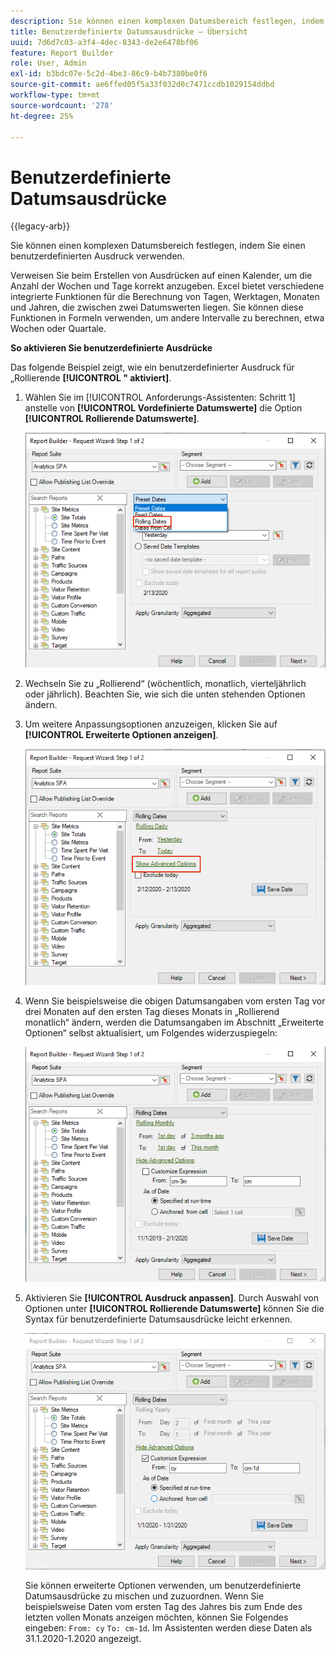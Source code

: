 ```yaml
---
description: Sie können einen komplexen Datumsbereich festlegen, indem Sie einen benutzerdefinierten Ausdruck verwenden.
title: Benutzerdefinierte Datumsausdrücke – Übersicht
uuid: 7d6d7c03-a3f4-4dec-8343-de2e6478bf06
feature: Report Builder
role: User, Admin
exl-id: b3bdc07e-5c2d-4be3-86c9-b4b7380be0f6
source-git-commit: ae6ffed05f5a33f032d0c7471ccdb1029154ddbd
workflow-type: tm+mt
source-wordcount: '278'
ht-degree: 25%

---
```


# Benutzerdefinierte Datumsausdrücke

{{legacy-arb}}

Sie können einen komplexen Datumsbereich festlegen, indem Sie einen benutzerdefinierten Ausdruck verwenden.

Verweisen Sie beim Erstellen von Ausdrücken auf einen Kalender, um die Anzahl der Wochen und Tage korrekt anzugeben. Excel bietet verschiedene integrierte Funktionen für die Berechnung von Tagen, Werktagen, Monaten und Jahren, die zwischen zwei Datumswerten liegen. Sie können diese Funktionen in Formeln verwenden, um andere Intervalle zu berechnen, etwa Wochen oder Quartale.

**So aktivieren Sie benutzerdefinierte Ausdrücke**

Das folgende Beispiel zeigt, wie ein benutzerdefinierter Ausdruck für „Rollierende **[!UICONTROL &quot; aktiviert]**.

1. Wählen Sie im [!UICONTROL Anforderungs-Assistenten: Schritt 1] anstelle von **[!UICONTROL Vordefinierte Datumswerte]** die Option **[!UICONTROL Rollierende Datumswerte]**.

   ![Screenshot mit ausgewählten rollierenden Datumsangaben.](assets/rolldates1.png)

1. Wechseln Sie zu „Rollierend“ (wöchentlich, monatlich, vierteljährlich oder jährlich). Beachten Sie, wie sich die unten stehenden Optionen ändern.
1. Um weitere Anpassungsoptionen anzuzeigen, klicken Sie auf **[!UICONTROL Erweiterte Optionen anzeigen]**.

   ![Screenshot mit hervorgehobenen Optionen für „Erweiterte Optionen anzeigen“.](assets/rolldates2.png)

1. Wenn Sie beispielsweise die obigen Datumsangaben vom ersten Tag vor drei Monaten auf den ersten Tag dieses Monats in „Rollierend monatlich“ ändern, werden die Datumsangaben im Abschnitt „Erweiterte Optionen“ selbst aktualisiert, um Folgendes widerzuspiegeln:

   ![Screenshot mit den rollierenden Datumsangaben vom ersten Tag vor drei Monaten bis zum ersten Tag dieses Monats.](assets/rolldatesfor3.png)

1. Aktivieren Sie **[!UICONTROL Ausdruck anpassen]**. Durch Auswahl von Optionen unter **[!UICONTROL Rollierende Datumswerte]** können Sie die Syntax für benutzerdefinierte Datumsausdrücke leicht erkennen.

   ![Screenshot mit ausgewähltem Ausdruck anpassen.](assets/rolldatesfor5.png)

   Sie können erweiterte Optionen verwenden, um benutzerdefinierte Datumsausdrücke zu mischen und zuzuordnen. Wenn Sie beispielsweise Daten vom ersten Tag des Jahres bis zum Ende des letzten vollen Monats anzeigen möchten, können Sie Folgendes eingeben: `From: cy` `To: cm-1d`. Im Assistenten werden diese Daten als 31.1.2020-1.2020 angezeigt.
